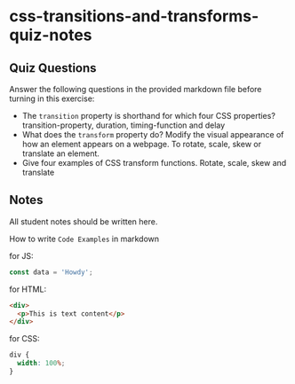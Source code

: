 # css-transitions-and-transforms-quiz-notes

## Quiz Questions

Answer the following questions in the provided markdown file before turning in this exercise:

- The `transition` property is shorthand for which four CSS properties?
  transition-property, duration, timing-function and delay
- What does the `transform` property do?
  Modify the visual appearance of how an element appears on a webpage. To rotate, scale, skew or translate an element.
- Give four examples of CSS transform functions.
  Rotate, scale, skew and translate

## Notes

All student notes should be written here.

How to write `Code Examples` in markdown

for JS:

```javascript
const data = 'Howdy';
```

for HTML:

```html
<div>
  <p>This is text content</p>
</div>
```

for CSS:

```css
div {
  width: 100%;
}
```
